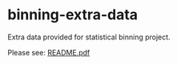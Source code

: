 # binning-extra-data
Extra data provided for statistical binning project.

Please see: [README.pdf](README.pdf)
